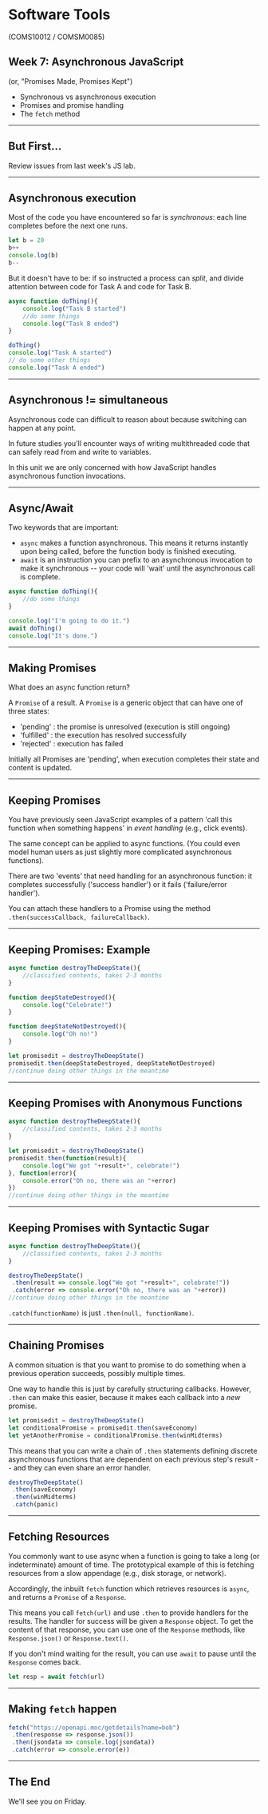 # Software Tools
(COMS10012 / COMSM0085)

## Week 7: Asynchronous JavaScript
(or, "Promises Made, Promises Kept")

 - Synchronous vs asynchronous execution
 - Promises and promise handling
 - The `fetch` method


---

## But First...

Review issues from last week's JS lab.


---

## Asynchronous execution

Most of the code you have encountered so far is _synchronous_: each line completes before the next one runs.

```js
let b = 20
b++
console.log(b)
b--
```

But it doesn't have to be: if so instructed a process can _split_, and divide attention between code for Task A and code for Task B.

```js
async function doThing(){
    console.log("Task B started")
    //do some things
    console.log("Task B ended")
}

doThing()
console.log("Task A started")
// do some other things
console.log("Task A ended")
```
---

## Asynchronous != simultaneous

Asynchronous code can difficult to reason about because switching can happen at any point. 

In future studies you'll encounter ways of writing multithreaded code that can safely read from and write to variables. 

In this unit we are only concerned with how JavaScript handles asynchronous
function invocations.



---

## Async/Await

Two keywords that are important:

- `async` makes a function asynchronous. This means it returns instantly upon
  being called, before the function body is finished executing.
- `await` is an instruction you can prefix to an asynchronous invocation to make
  it synchronous -- your code will 'wait' until the asynchronous call is
complete.

```js
async function doThing(){
    //do some things
}

console.log("I'm going to do it.")
await doThing()
console.log("It's done.")
```

---

## Making Promises

What does an async function return?

A `Promise` of a result. A `Promise` is a generic object that can have one of
three states:
 - 'pending' : the promise is unresolved (execution is still ongoing)
 - 'fulfilled' : the execution has resolved successfully
 - 'rejected' : execution has failed  

Initially all Promises are 'pending', when execution completes their state and content is updated.


---

## Keeping Promises

You have previously seen JavaScript examples of a pattern 'call this function
when something happens' in _event handling_ (e.g., click events). 

The same concept can be applied to async functions. (You could even model
human users as just slightly more complicated asynchronous functions). 

There are two 'events' that need handling for an asynchronous function: it
completes successfully ('success handler') or it fails ('failure/error
handler').

You can attach these handlers to a Promise using the method `.then(successCallback,
failureCallback)`.

---


## Keeping Promises: Example

```js
async function destroyTheDeepState(){
    //classified contents, takes 2-3 months
}

function deepStateDestroyed(){
    console.log("Celebrate!")
}

function deepStateNotDestroyed(){
    console.log("Oh no!")
}

let promisedit = destroyTheDeepState()
promisedit.then(deepStateDestroyed, deepStateNotDestroyed)
//continue doing other things in the meantime
```

---

## Keeping Promises with Anonymous Functions

```js
async function destroyTheDeepState(){
    //classified contents, takes 2-3 months
}

let promisedit = destroyTheDeepState()
promisedit.then(function(result){ 
    console.log("We got "+result+", celebrate!")
}, function(error){
    console.error("Oh no, there was an "+error)
})
//continue doing other things in the meantime
```

---

## Keeping Promises with Syntactic Sugar

```js
async function destroyTheDeepState(){
    //classified contents, takes 2-3 months
}

destroyTheDeepState()
 .then(result => console.log("We got "+result+", celebrate!"))
 .catch(error => console.error("Oh no, there was an "+error))
//continue doing other things in the meantime
```

`.catch(functionName)` is just `.then(null, functionName)`.

---

## Chaining Promises

A common situation is that you want to promise to do something when a previous
operation succeeds, possibly multiple times. 

One way to handle this is just by carefully structuring callbacks. However,
`.then` can make this easier, because it makes each callback into a _new_
promise.

```js
let promisedit = destroyTheDeepState()
let conditionalPromise = promisedit.then(saveEconomy)
let yetAnotherPromise = conditionalPromise.then(winMidterms)
```

This means that you can write a chain of `.then` statements defining discrete
asynchronous functions that are dependent on each previous step's result -- and
they can even share an error handler.

```js
destroyTheDeepState()
 .then(saveEconomy)
 .then(winMidterms)
 .catch(panic)
```

---


## Fetching Resources

You commonly want to use async when a function is going to take a long (or
indeterminate) amount of time. The prototypical example of this is fetching
resources from a slow appendage (e.g., disk storage, or network).

Accordingly, the inbuilt `fetch` function which retrieves resources is `async`,
and returns a `Promise` of a `Response`.

This means you call `fetch(url)` and use `.then` to provide handlers for the
results. The handler for success will be given a `Response` object. To get the
content of that response, you can use one of the `Response` methods, like
`Response.json()` or `Response.text()`.

If you don't mind waiting for the result, you can use `await` to pause until the
`Response` comes back.

```js
let resp = await fetch(url)
```

---
## Making `fetch` happen

```js
fetch("https://openapi.moc/getdetails?name=bob")
 .then(response => response.json())
 .then(jsondata => console.log(jsondata))
 .catch(error => console.error(e))
```

---

## The End

We'll see you on Friday.
